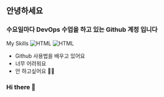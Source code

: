 ## 안녕하세요

### 수요일마다 DevOps 수업을 하고 있는 Github 계정 입니다

My Skills
![HTML](https://img.shields.io/badge/HTML-E34F26-#302683)
![HTML](https://img.shields.io/badge/CSS-1572B6-#F43059)

- Github 사용법을 배우고 있어요
- 너무 어려워요
- 안 하고싶어요 🧗‍♂️

### Hi there 👋

<!--
**qwerdf1133/qwerdf1133** is a ✨ _special_ ✨ repository because its `README.md` (this file) appears on your GitHub profile.

Here are some ideas to get you started:

- 🔭 I’m currently working on ...
- 🌱 I’m currently learning ...
- 👯 I’m looking to collaborate on ...
- 🤔 I’m looking for help with ...
- 💬 Ask me about ...
- 📫 How to reach me: ...
- 😄 Pronouns: ...
- ⚡ Fun fact: ...
-->
